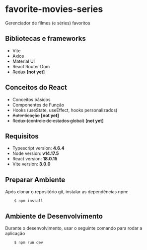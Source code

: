 # favorite-movies-series
Gerenciador de filmes (e séries) favoritos

## Bibliotecas e frameworks
- Vite
- Axios
- Material UI
- React Router Dom
- ~~Redux~~ **[not yet]**

## Conceitos do React
- Conceitos básicos
- Componentes de Função
- Hooks (useState, useEffect, hooks personalizados)
- ~~Autenticação~~ **[not yet]**
- ~~Redux (controle de estados global)~~ **[not yet]**

## Requisitos
- Typescript version: **4.6.4**
- Node version: **v14.17.5**
- React version: **18.0.15**
- Vite version: **3.0.0**

## Preparar Ambiente

Após clonar o repositório git, instalar as dependências npm:

        $ npm install

## Ambiente de Desenvolvimento

Durante o desenvolvimento, usar o seguinte comando para rodar a aplicação

        $ npm run dev
